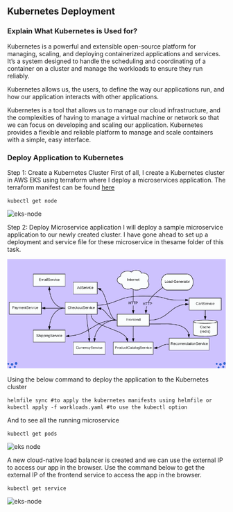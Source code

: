 ## Kubernetes Deployment

### Explain What Kubernetes is Used for?

Kubernetes is a powerful and extensible open-source platform for managing, scaling, and deploying containerized applications and services. It’s a system designed to handle the scheduling and coordinating of a container on a cluster and manage the workloads to ensure they run reliably. 

Kubernetes allows us, the users, to define the way our applications run, and how our application interacts with other applications. 

Kubernetes is a tool that allows us to manage our cloud infrastructure, and the complexities of having to manage a virtual machine or network so that we can focus on developing and scaling our application. Kubernetes provides a flexible and reliable platform to manage and scale containers with a simple, easy interface.

### Deploy Application to Kubernetes

Step 1: Create a Kubernetes Cluster
First of all, I create a Kubernetes cluster in AWS EKS using terraform where I deploy a microservices application. The terraform manifest can be found [here](https://github.com/calvin-puram/AWS-Terraform-EKS-Automation)

```
kubectl get node
```

![eks-node](/img/eks1.png)

Step 2: Deploy Microservice application
I will deploy a sample microservice application to our newly created cluster. I have gone ahead to set up a deployment and service file for these microservice in thesame folder of this task. 

![eks-node](./img/eks2.png)

Using the below command to deploy the application to the Kubernetes cluster

```
helmfile sync #to apply the kubernetes manifests using helmfile or
kubectl apply -f workloads.yaml #to use the kubectl option
```

And to see all the running microservice

```
kubectl get pods
```

![eks node](/img/eks3.png)

A new cloud-native load balancer is created and we can use the external IP to access our app in the browser. Use the command below to get the external IP of the frontend service to access the app in the browser.

```
kubectl get service
```
![eks-node](/img/eks4.png)

